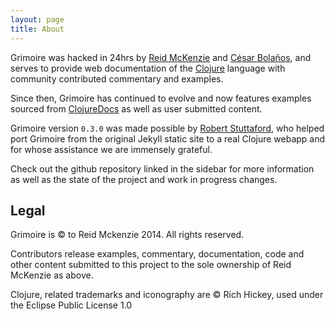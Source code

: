 ```yaml
---
layout: page
title: About
---
```


Grimoire was hacked in 24hrs by [Reid McKenzie](http://arrdem.com/)
and [César Bolaños](https://github.com/cesarbp), and serves to provide
web documentation of the [Clojure](http://clojure.org/) language with
community contributed commentary and examples.

Since then, Grimoire has continued to evolve and now features examples
sourced from [ClojureDocs](http://clojuredocs.org) as well as user
submitted content.

Grimoire version `0.3.0` was made possible by
[Robert Stuttaford](https://github.com/robert-stuttaford), who helped
port Grimoire from the original Jekyll static site to a real Clojure
webapp and for whose assistance we are immensely grateful.

Check out the github repository linked in the sidebar for more
information as well as the state of the project and work in progress
changes.

## Legal

Grimoire is &copy; to Reid Mckenzie 2014. All rights reserved.

Contributors release examples, commentary, documentation, code and
other content submitted to this project to the sole ownership of Reid
McKenzie as above.

Clojure, related trademarks and iconography are &copy; Rich Hickey,
used under the Eclipse Public License 1.0
